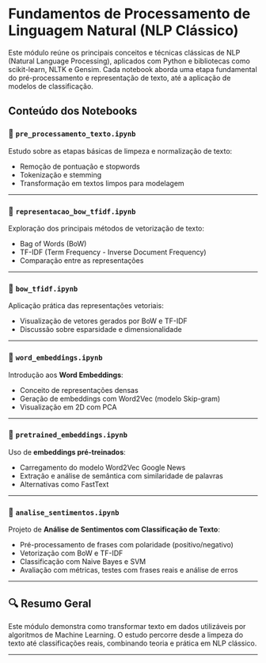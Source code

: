 # Fundamentos de Processamento de Linguagem Natural (NLP Clássico)

Este módulo reúne os principais conceitos e técnicas clássicas de NLP (Natural Language Processing), aplicados com Python e bibliotecas como scikit-learn, NLTK e Gensim. Cada notebook aborda uma etapa fundamental do pré-processamento e representação de texto, até a aplicação de modelos de classificação.

## Conteúdo dos Notebooks

### 📌 `pre_processamento_texto.ipynb`
Estudo sobre as etapas básicas de limpeza e normalização de texto:
- Remoção de pontuação e stopwords
- Tokenização e stemming
- Transformação em textos limpos para modelagem

---

### 📌 `representacao_bow_tfidf.ipynb`
Exploração dos principais métodos de vetorização de texto:
- Bag of Words (BoW)
- TF-IDF (Term Frequency - Inverse Document Frequency)
- Comparação entre as representações

---

### 📌 `bow_tfidf.ipynb`
Aplicação prática das representações vetoriais:
- Visualização de vetores gerados por BoW e TF-IDF
- Discussão sobre esparsidade e dimensionalidade

---

### 📌 `word_embeddings.ipynb`
Introdução aos **Word Embeddings**:
- Conceito de representações densas
- Geração de embeddings com Word2Vec (modelo Skip-gram)
- Visualização em 2D com PCA

---

### 📌 `pretrained_embeddings.ipynb`
Uso de **embeddings pré-treinados**:
- Carregamento do modelo Word2Vec Google News
- Extração e análise de semântica com similaridade de palavras
- Alternativas como FastText

---

### 📌 `analise_sentimentos.ipynb`
Projeto de **Análise de Sentimentos com Classificação de Texto**:
- Pré-processamento de frases com polaridade (positivo/negativo)
- Vetorização com BoW e TF-IDF
- Classificação com Naive Bayes e SVM
- Avaliação com métricas, testes com frases reais e análise de erros

---

## 🔍 Resumo Geral

Este módulo demonstra como transformar texto em dados utilizáveis por algoritmos de Machine Learning. O estudo percorre desde a limpeza do texto até classificações reais, combinando teoria e prática em NLP clássico.

---

